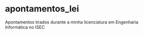 # apontamentos_lei
Apontamentos tirados durante a minha licenciatura em Engenharia Informática no ISEC
